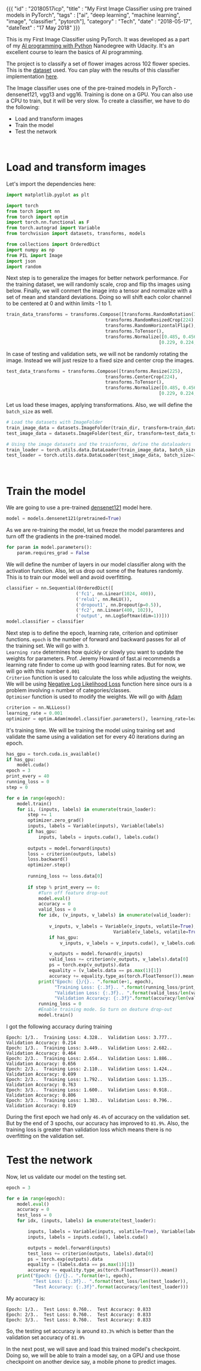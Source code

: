 {{{
    "id"       : "20180517icp",
    "title"    : "My First Image Classifier using pre trained models in PyTorch",
    "tags"     : ["ai", "deep learning", "machine learning", "image", "classifier", "pytorch"],
    "category" : "Tech",
    "date"     : "2018-05-17",
    "dateText" : "17 May 2018"
}}}

This is my First Image Classifier using PyTorch. It was developed as a part of my [AI programming with Python](https://www.udacity.com/course/ai-programming-python-nanodegree--nd089) Nanodegree with Udacity. It's an excellent course to learn the basics of AI programming.

The project is to classify a set of flower images across 102 flower species. This is the [dataset](http://www.robots.ox.ac.uk/~vgg/data/flowers/102/index.html) used.
You can play with the results of this classifier implementation [here](/#/actions/ic1).

The Image classifier uses one of the pre-trained models in PyTorch - densenet121, vgg13 and vgg16. Training is done on a GPU. You can also use a CPU to train, but it will be very slow.
To create a classifier, we have to do the following:
- Load and transform images
- Train the model
- Test the network
<br>

# Load and transform images
Let's import the dependencies here:

```python
import matplotlib.pyplot as plt

import torch
from torch import nn
from torch import optim
import torch.nn.functional as F
from torch.autograd import Variable
from torchvision import datasets, transforms, models

from collections import OrderedDict
import numpy as np
from PIL import Image
import json
import random
```

Next step is to generalize the images for better network performance. 
For the training dataset, we will randomly scale, crop and flip ths images using below.
Finally, we will conmert the image into a tensor and normalize with a set of mean and 
standard deviations. Doing so will shift each color channel to be 
centered at 0 and within limits -1 to 1.

```python
train_data_transforms = transforms.Compose([transforms.RandomRotation(30),
                                     transforms.RandomResizedCrop(224),
                                     transforms.RandomHorizontalFlip(),
                                     transforms.ToTensor(),
                                     transforms.Normalize([0.485, 0.456, 0.406],
                                                         [0.229, 0.224, 0.225])])
```

In case of testing and validation sets, we will not be randomly rotating the image. Instead we will
just resize to a fixed size and center crop the images. 

```python
test_data_transforms = transforms.Compose([transforms.Resize(225),
                                     transforms.CenterCrop(224),
                                     transforms.ToTensor(),
                                     transforms.Normalize([0.485, 0.456, 0.406],
                                                         [0.229, 0.224, 0.225])])
```

Let us load these images, applying transformations. 
Also, we will define the `batch_size` as well.

```python
# Load the datasets with ImageFolder
train_image_data = datasets.ImageFolder(train_dir, transform=train_data_transforms)
test_image_data = datasets.ImageFolder(test_dir, transform=test_data_transforms)

# Using the image datasets and the trainforms, define the dataloaders
train_loader = torch.utils.data.DataLoader(train_image_data, batch_size=64, shuffle=True)
test_loader = torch.utils.data.DataLoader(test_image_data, batch_size=32)
```
<br>

# Train the model
We are going to use a pre-trained [densenet121](https://www.kaggle.com/pytorch/densenet121/version/2) model here.
```python
model = models.densenet121(pretrained=True)
```

As we are re-training the model, let us freeze the model paramteres and turn off the gradients in the pre-trained model.
```python
for param in model.parameters():
    param.requires_grad = False
```

We will define the number of layers in our model classifier along with the 
activation function. Also, let us drop out some of the features randomly. This is to train our model well and avoid overfitting.

```python
classifier = nn.Sequential(OrderedDict([
                          ('fc1', nn.Linear(1024, 400)),
                          ('relu1', nn.ReLU()),
                          ('dropout1', nn.Dropout(p=0.5)),
                          ('fc2', nn.Linear(400, 102)),
                          ('output', nn.LogSoftmax(dim=1))]))
model.classifier = classifier
```

Next step is to define the epoch, learning rate, criterion and optimiser functions. 
`epoch` is the number of forward and backward passes for all of the training set.
We will go with `3`. <br>
`Learning rate` determines how quickly or slowly you want to update the weights for parameters. Prof. Jeremy Howard of fast.ai recommends a learning rate finder to come up with good learning rates. But for now, we will go with this number `0.001`<br>
`Criterion` function is used to calculate the loss while adjusting the weights. We will be using [Negative Log Likelihood Loss](https://pytorch.org/docs/master/nn.html?highlight=nllloss#torch.nn.NLLLoss) function here since ours is a problem involving `n` number of categories/classes.<br>
`Optimiser` function is used to modify the weights. We will go with [Adam](https://pytorch.org/docs/master/optim.html?highlight=adam#torch.optim.Adam)


```python
criterion = nn.NLLLoss()
learning_rate = 0.001
optimizer = optim.Adam(model.classifier.parameters(), learning_rate=learning_rate)
```

It's training time. We will be training the model using training set and validate the same using a validation set for every 40 iterations during an epoch.

```python
has_gpu = torch.cuda.is_available()
if has_gpu:
    model.cuda()
epoch = 3
print_every = 40
running_loss = 0
step = 0

for e in range(epoch):
    model.train()
    for ii, (inputs, labels) in enumerate(train_loader):
        step += 1
        optimizer.zero_grad()
        inputs, labels = Variable(inputs), Variable(labels)
        if has_gpu:
            inputs, labels = inputs.cuda(), labels.cuda()
        
        outputs = model.forward(inputs)
        loss = criterion(outputs, labels)
        loss.backward()
        optimizer.step()
        
        running_loss += loss.data[0]
        
        if step % print_every == 0:
            #Turn off feature drop-out
            model.eval()
            accuracy = 0
            valid_loss = 0
            for idx, (v_inputs, v_labels) in enumerate(valid_loader):
                
                v_inputs, v_labels = Variable(v_inputs, volatile=True), \
                                        Variable(v_labels, volatile=True)
                if has_gpu:
                    v_inputs, v_labels = v_inputs.cuda(), v_labels.cuda()

                v_outputs = model.forward(v_inputs)
                valid_loss += criterion(v_outputs, v_labels).data[0]
                ps = torch.exp(v_outputs).data
                equality = (v_labels.data == ps.max(1)[1])
                accuracy += equality.type_as(torch.FloatTensor()).mean()
            print("Epoch: {}/{}.. ".format(e+1, epoch),
                  "Training Loss: {:.3f}.. ".format(running_loss/print_every),
                  "Validation Loss: {:.3f}.. ".format(valid_loss/len(valid_loader)),
                  "Validation Accuracy: {:.3f}".format(accuracy/len(valid_loader)))
            running_loss = 0
            #Enable training mode. So turn on deature drop-out
            model.train()
```

I got the following accuracy during training

```
Epoch: 1/3..  Training Loss: 4.328..  Validation Loss: 3.777..  Validation Accuracy: 0.214
Epoch: 1/3..  Training Loss: 3.449..  Validation Loss: 2.682..  Validation Accuracy: 0.464
Epoch: 2/3..  Training Loss: 2.654..  Validation Loss: 1.886..  Validation Accuracy: 0.656
Epoch: 2/3..  Training Loss: 2.110..  Validation Loss: 1.424..  Validation Accuracy: 0.699
Epoch: 2/3..  Training Loss: 1.792..  Validation Loss: 1.135..  Validation Accuracy: 0.763
Epoch: 3/3..  Training Loss: 1.600..  Validation Loss: 0.918..  Validation Accuracy: 0.806
Epoch: 3/3..  Training Loss: 1.383..  Validation Loss: 0.796..  Validation Accuracy: 0.819
```
During the first epoch we had only `46.4%` of accuracy on the validation set.
But by the end of 3 spochs, our accuracy has improved to `81.9%`. Also, the training loss is greater than validation loss which means there is no overfitting
on the validation set.

# Test the network
Now, let us validate our model on the testing set.

```python
epoch = 3

for e in range(epoch):
    model.eval()
    accuracy = 0
    test_loss = 0
    for idx, (inputs, labels) in enumerate(test_loader):

        inputs, labels = Variable(inputs, volatile=True), Variable(labels, volatile=True)
        inputs, labels = inputs.cuda(), labels.cuda()

        outputs = model.forward(inputs)
        test_loss += criterion(outputs, labels).data[0]
        ps = torch.exp(outputs).data
        equality = (labels.data == ps.max(1)[1])
        accuracy += equality.type_as(torch.FloatTensor()).mean()
    print("Epoch: {}/{}.. ".format(e+1, epoch),
          "Test Loss: {:.3f}.. ".format(test_loss/len(test_loader)),
          "Test Accuracy: {:.3f}".format(accuracy/len(test_loader)))
```

My accuracy is:

```
Epoch: 1/3..  Test Loss: 0.760..  Test Accuracy: 0.833
Epoch: 2/3..  Test Loss: 0.760..  Test Accuracy: 0.833
Epoch: 3/3..  Test Loss: 0.760..  Test Accuracy: 0.833
```

So, the testing set accuracy is around `83.3%` which is better than the validation set accuracy of `81.9%`

In the next post, we will save and load this trained model's checkpoint.
Doing so, we will be able to train a model say, on a GPU and use those checkpoint on another device say, a mobile phone to predict images.
